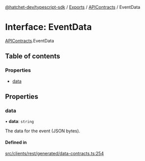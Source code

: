 [@hatchet-dev/typescript-sdk](../README.md) / [Exports](../modules.md) / [APIContracts](../modules/APIContracts.md) / EventData

# Interface: EventData

[APIContracts](../modules/APIContracts.md).EventData

## Table of contents

### Properties

- [data](APIContracts.EventData.md#data)

## Properties

### data

• **data**: `string`

The data for the event (JSON bytes).

#### Defined in

[src/clients/rest/generated/data-contracts.ts:254](https://github.com/hatchet-dev/hatchet/blob/af21f67/typescript-sdk/src/clients/rest/generated/data-contracts.ts#L254)
